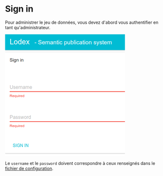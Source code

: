 # Sign in

Pour administrer le jeu de données, vous devez d'abord vous authentifier en tant qu'administrateur.

![](/assets/AdministrationLogin.png)

Le `username` et le `password` doivent correspondre à ceux renseignés dans le [fichier de configuration](/Configuration/Authentification/README.md).

